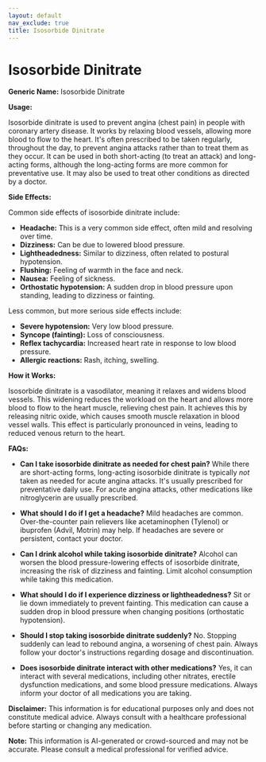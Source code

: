```yaml
---
layout: default
nav_exclude: true
title: Isosorbide Dinitrate
---
```


# Isosorbide Dinitrate

**Generic Name:** Isosorbide Dinitrate

**Usage:**

Isosorbide dinitrate is used to prevent angina (chest pain) in people with coronary artery disease.  It works by relaxing blood vessels, allowing more blood to flow to the heart.  It's often prescribed to be taken regularly, throughout the day, to prevent angina attacks rather than to treat them as they occur.  It can be used in both short-acting (to treat an attack) and long-acting forms, although the long-acting forms are more common for preventative use.  It may also be used to treat other conditions as directed by a doctor.

**Side Effects:**

Common side effects of isosorbide dinitrate include:

* **Headache:** This is a very common side effect, often mild and resolving over time.
* **Dizziness:** Can be due to lowered blood pressure.
* **Lightheadedness:** Similar to dizziness, often related to postural hypotension.
* **Flushing:** Feeling of warmth in the face and neck.
* **Nausea:** Feeling of sickness.
* **Orthostatic hypotension:** A sudden drop in blood pressure upon standing, leading to dizziness or fainting.

Less common, but more serious side effects include:

* **Severe hypotension:** Very low blood pressure.
* **Syncope (fainting):** Loss of consciousness.
* **Reflex tachycardia:** Increased heart rate in response to low blood pressure.
* **Allergic reactions:** Rash, itching, swelling.

**How it Works:**

Isosorbide dinitrate is a vasodilator, meaning it relaxes and widens blood vessels. This widening reduces the workload on the heart and allows more blood to flow to the heart muscle, relieving chest pain.  It achieves this by releasing nitric oxide, which causes smooth muscle relaxation in blood vessel walls.  This effect is particularly pronounced in veins, leading to reduced venous return to the heart.

**FAQs:**

* **Can I take isosorbide dinitrate as needed for chest pain?**  While there are short-acting forms,  long-acting isosorbide dinitrate is typically *not* taken as needed for acute angina attacks.  It's usually prescribed for preventative daily use.  For acute angina attacks, other medications like nitroglycerin are usually prescribed.

* **What should I do if I get a headache?**  Mild headaches are common.  Over-the-counter pain relievers like acetaminophen (Tylenol) or ibuprofen (Advil, Motrin) may help.  If headaches are severe or persistent, contact your doctor.

* **Can I drink alcohol while taking isosorbide dinitrate?** Alcohol can worsen the blood pressure-lowering effects of isosorbide dinitrate, increasing the risk of dizziness and fainting.  Limit alcohol consumption while taking this medication.

* **What should I do if I experience dizziness or lightheadedness?** Sit or lie down immediately to prevent fainting.  This medication can cause a sudden drop in blood pressure when changing positions (orthostatic hypotension).

* **Should I stop taking isosorbide dinitrate suddenly?**  No. Stopping suddenly can lead to rebound angina, a worsening of chest pain.  Always follow your doctor's instructions regarding dosage and discontinuation.

* **Does isosorbide dinitrate interact with other medications?** Yes, it can interact with several medications, including other nitrates, erectile dysfunction medications, and some blood pressure medications.  Always inform your doctor of all medications you are taking.

**Disclaimer:** This information is for educational purposes only and does not constitute medical advice.  Always consult with a healthcare professional before starting or changing any medication.


**Note:** This information is AI-generated or crowd-sourced and may not be accurate. Please consult a medical professional for verified advice.